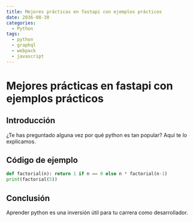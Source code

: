 ```yaml
---
title: Mejores prácticas en fastapi con ejemplos prácticos
date: 2036-08-30
categories:
  - Python
tags:
  - python
  - graphql
  - webpack
  - javascript
---
```


# Mejores prácticas en fastapi con ejemplos prácticos

## Introducción

¿Te has preguntado alguna vez por qué python es tan popular? Aquí te lo explicamos.

## Código de ejemplo

```python
def factorial(n): return 1 if n == 0 else n * factorial(n-1)
print(factorial(5))
```

## Conclusión

Aprender python es una inversión útil para tu carrera como desarrollador.